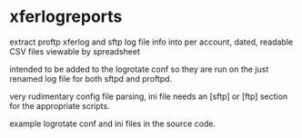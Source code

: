 xferlogreports
==============

extract proftp xferlog and sftp log file info into per account, dated, readable CSV files viewable by spreadsheet

intended to be added to the logrotate conf so they are run on the just renamed log file for both sftpd and proftpd.

very rudimentary config file parsing, ini file needs an [sftp] or [ftp] section for the appropriate scripts.

example logrotate conf and ini files in the source code.



